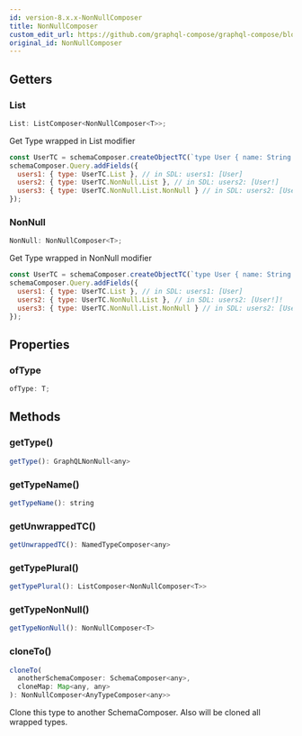 ```yaml
---
id: version-8.x.x-NonNullComposer
title: NonNullComposer
custom_edit_url: https://github.com/graphql-compose/graphql-compose/blob/master/src/NonNullComposer.d.ts
original_id: NonNullComposer
---
```


<!-- 
🛑🛑🛑
DO NOT EDIT THIS FILE!
IT WAS AUTO-GENERATED FROM d.ts FILE
🛑🛑🛑
If you want to make changes in this file, please do it via
https://github.com/graphql-compose/graphql-compose/blob/master/src/NonNullComposer.d.ts
-->

## Getters

### List

```js
List: ListComposer<NonNullComposer<T>>;
```

Get Type wrapped in List modifier

```js
const UserTC = schemaComposer.createObjectTC(`type User { name: String }`);
schemaComposer.Query.addFields({
  users1: { type: UserTC.List }, // in SDL: users1: [User]
  users2: { type: UserTC.NonNull.List }, // in SDL: users2: [User!]
  users3: { type: UserTC.NonNull.List.NonNull } // in SDL: users2: [User!]!
});
```

### NonNull

```js
NonNull: NonNullComposer<T>;
```

Get Type wrapped in NonNull modifier

```js
const UserTC = schemaComposer.createObjectTC(`type User { name: String }`);
schemaComposer.Query.addFields({
  users1: { type: UserTC.List }, // in SDL: users1: [User]
  users2: { type: UserTC.NonNull.List }, // in SDL: users2: [User!]!
  users3: { type: UserTC.NonNull.List.NonNull } // in SDL: users2: [User!]!
});
```

## Properties

### ofType

```js
ofType: T;
```

## Methods

### getType()

```js
getType(): GraphQLNonNull<any>
```

### getTypeName()

```js
getTypeName(): string
```

### getUnwrappedTC()

```js
getUnwrappedTC(): NamedTypeComposer<any>
```

### getTypePlural()

```js
getTypePlural(): ListComposer<NonNullComposer<T>>
```

### getTypeNonNull()

```js
getTypeNonNull(): NonNullComposer<T>
```

### cloneTo()

```js
cloneTo(
  anotherSchemaComposer: SchemaComposer<any>,
  cloneMap: Map<any, any>
): NonNullComposer<AnyTypeComposer<any>>
```

Clone this type to another SchemaComposer.
Also will be cloned all wrapped types.
